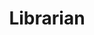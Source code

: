 ---
title: Librarian
description:
category: NSFW
price: 75
images: 
    - /assets/img/available/librarian.png
---
